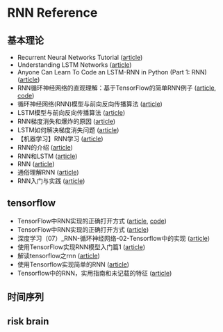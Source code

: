 # RNN Reference

## 基本理论

- Recurrent Neural Networks Tutorial ([article](http://www.wildml.com/2015/09/recurrent-neural-networks-tutorial-part-1-introduction-to-rnns/))
- Understanding LSTM Networks ([article](http://colah.github.io/posts/2015-08-Understanding-LSTMs/))
- Anyone Can Learn To Code an LSTM-RNN in Python (Part 1: RNN) ([article](https://iamtrask.github.io/2015/11/15/anyone-can-code-lstm/))
- RNN循环神经网络的直观理解：基于TensorFlow的简单RNN例子 ([article](https://blog.csdn.net/weiwei9363/article/details/78902455), [code](https://github.com/gaoxinge/machine-learning/tree/master/RNN%20Reference/2))
- 循环神经网络(RNN)模型与前向反向传播算法 ([article](https://www.cnblogs.com/pinard/p/6509630.html))
- LSTM模型与前向反向传播算法 ([article](http://www.cnblogs.com/pinard/p/6519110.html))
- RNN梯度消失和爆炸的原因 ([article](https://zhuanlan.zhihu.com/p/28687529))
- LSTM如何解决梯度消失问题 ([article](https://zhuanlan.zhihu.com/p/28749444))
- 【机器学习】RNN学习 ([article](https://www.cnblogs.com/rucwxb/p/8047401.html))
- RNN的介绍 ([article](http://www.cnblogs.com/softzrp/p/6776398.html))
- RNN和LSTM ([article](https://www.cnblogs.com/zhangchaoyang/articles/6684906.html))
- RNN ([article](https://blog.csdn.net/zhaojc1995/article/details/80572098))
- 通俗理解RNN ([article](https://blog.csdn.net/qq_23225317/article/details/77834890))
- RNN入门与实践 ([article](https://blog.csdn.net/SzM21C11U68n04vdcLmJ/article/details/78237224))

## tensorflow

- TensorFlow中RNN实现的正确打开方式 ([article](https://blog.csdn.net/starzhou/article/details/77848156), [code](https://github.com/gaoxinge/machine-learning/tree/master/RNN%20Reference/1))
- TensorFlow中RNN实现的正确打开方式 ([article](https://zhuanlan.zhihu.com/p/28196873))
- 深度学习（07）_RNN-循环神经网络-02-Tensorflow中的实现 ([article](https://blog.csdn.net/u013082989/article/details/73469095/))
- 使用TensorFlow实现RNN模型入门篇1 ([article](https://blog.csdn.net/liuchonge/article/details/70809288))
- 解读tensorflow之rnn ([article](https://blog.csdn.net/mydear_11000/article/details/52414342))
- 使用Tensorflow实现简单的RNN ([article](https://www.jianshu.com/p/b38760250281))
- Tensorflow中的RNN，实用指南和未记载的特征 ([article](https://www.sohu.com/a/220575494_488171))

## 时间序列

## risk brain